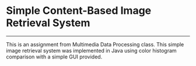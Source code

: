 # Simple Content-Based Image Retrieval System
--------------------------------------------------------------
This is an assignment from Multimedia Data Processing class. This simple image retrieval system was implemented in Java using color histogram comparison with a simple GUI provided.
